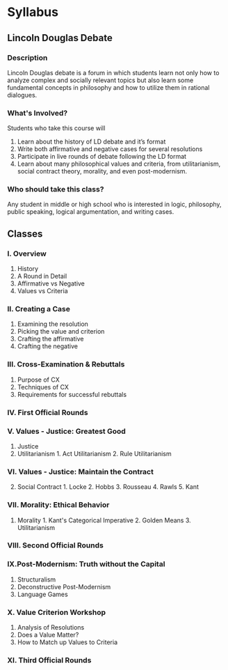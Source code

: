 # Syllabus
## Lincoln Douglas Debate
### Description
Lincoln Douglas debate is a forum in which students learn not only how to analyze complex and socially relevant topics but 
also learn some fundamental concepts in philosophy and how to utilize them in rational dialogues. 

### What's Involved?
Students who take this course will

1. Learn about the history of LD debate and it’s format
2. Write both affirmative and negative cases for several resolutions
3. Participate in live rounds of debate following the LD format
4. Learn about many philosophical values and criteria, from utilitarianism, social contract theory, morality, and even post-modernism.

### Who should take this class?
Any student in middle or high school who is interested in logic, philosophy, public speaking, logical argumentation, and writing cases. 

## Classes
### I. Overview
1. History
2. A Round in Detail
3. Affirmative vs Negative
4. Values vs Criteria

### II. Creating a Case
1. Examining the resolution
2. Picking the value and criterion
3. Crafting the affirmative
4. Crafting the negative

### III. Cross-Examination & Rebuttals
1. Purpose of CX
2. Techniques of CX
3. Requirements for successful rebuttals

### IV. First Official Rounds

### V. Values - Justice: Greatest Good
1. Justice
  1. Utilitarianism
    1. Act Utilitarianism
    2. Rule Utilitarianism
    
### VI. Values - Justice: Maintain the Contract
  2. Social Contract
    1. Locke
    2. Hobbs
    3. Rousseau
    4. Rawls
    5. Kant
   
### VII. Morality: Ethical Behavior
  1. Morality
    1. Kant's Categorical Imperative
    2. Golden Means
    3. Utilitarianism
    
### VIII. Second Official Rounds

### IX.Post-Modernism: Truth without the Capital
  1. Structuralism
  2. Deconstructive Post-Modernism
  3. Language Games
  
### X. Value Criterion Workshop
  1. Analysis of Resolutions
  2. Does a Value Matter?
  3. How to Match up Values to Criteria
  
### XI. Third Official Rounds
